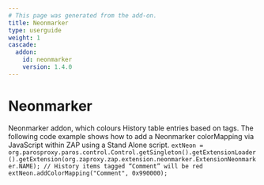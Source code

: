 ```yaml
---
# This page was generated from the add-on.
title: Neonmarker
type: userguide
weight: 1
cascade:
  addon:
    id: neonmarker
    version: 1.4.0
---
```


# Neonmarker

Neonmarker addon, which colours History table entries based on tags. The following code example shows how to add a Neonmarker colorMapping via JavaScript within ZAP using a Stand Alone script. `extNeon = org.parosproxy.paros.control.Control.getSingleton().getExtensionLoader().getExtension(org.zaproxy.zap.extension.neonmarker.ExtensionNeonmarker.NAME);
// History items tagged “Comment” will be red
extNeon.addColorMapping("Comment", 0x990000);`
